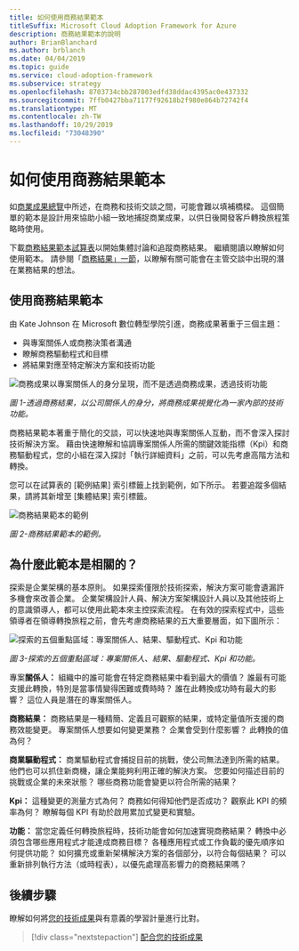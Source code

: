 ```yaml
---
title: 如何使用商務結果範本
titleSuffix: Microsoft Cloud Adoption Framework for Azure
description: 商務結果範本的說明
author: BrianBlanchard
ms.author: brblanch
ms.date: 04/04/2019
ms.topic: guide
ms.service: cloud-adoption-framework
ms.subservice: strategy
ms.openlocfilehash: 8703734cbb287003edfd38ddac4395ac0e437332
ms.sourcegitcommit: 7ffb0427bba71177f92618b2f980e864b72742f4
ms.translationtype: MT
ms.contentlocale: zh-TW
ms.lasthandoff: 10/29/2019
ms.locfileid: "73048390"
---
```

# <a name="how-to-use-the-business-outcome-template"></a>如何使用商務結果範本

如[商業成果總覽](./index.md)中所述，在商務和技術交談之間，可能會難以填補橋樑。 這個簡單的範本是設計用來協助小組一致地捕捉商業成果，以供日後開發客戶轉換旅程策略時使用。

下載[商務結果範本試算表](https://archcenter.blob.core.windows.net/cdn/business-outcome-template.xlsx)以開始集體討論和追蹤商務結果。 繼續閱讀以瞭解如何使用範本。 請參閱「[商務結果」一節](./index.md)，以瞭解有關可能會在主管交談中出現的潛在業務結果的想法。

<!-- markdownlint-disable MD026 -->

## <a name="use-the-business-outcome-template"></a>使用商務結果範本

由 Kate Johnson 在 Microsoft 數位轉型學院引進，商務成果著重于三個主題：

- 與專案關係人或商務決策者溝通
- 瞭解商務驅動程式和目標
- 將結果對應至特定解決方案和技術功能

![商務成果以專案關係人的身分呈現，而不是透過商務成果，透過技術功能](../../_images/strategy/business-outcome-house.png)

*圖 1-透過商務結果，以公司關係人的身分，將商務成果視覺化為一家內部的技術功能。*

商務結果範本著重于簡化的交談，可以快速地與專案關係人互動，而不會深入探討技術解決方案。 藉由快速瞭解和協調專案關係人所需的關鍵效能指標（Kpi）和商務驅動程式，您的小組在深入探討「執行詳細資料」之前，可以先考慮高階方法和轉換。

您可以在試算表的 [範例結果] 索引標籤上找到範例，如下所示。 若要追蹤多個結果，請將其新增至 [集體結果] 索引標籤。

![商務結果範本的範例](../../_images/strategy/business-outcome-template.png)

*圖 2-商務結果範本的範例。*

## <a name="why-is-this-template-relevant"></a>為什麼此範本是相關的？

探索是企業架構的基本原則。 如果探索僅限於技術探索，解決方案可能會遺漏許多機會來改善企業。 企業架構設計人員、解決方案架構設計人員以及其他技術上的意識領導人，都可以使用此範本來主控探索流程。 在有效的探索程式中，這些領導者在領導轉換旅程之前，會先考慮商務結果的五大重要層面，如下圖所示：

![探索的五個重點區域：專案關係人、結果、驅動程式、Kpi 和功能](../../_images/strategy/business-outcome-focus-areas.png)

*圖 3-探索的五個重點區域：專案關係人、結果、驅動程式、Kpi 和功能。*

專案**關係人：** 組織中的誰可能會在特定商務結果中看到最大的價值？ 誰最有可能支援此轉換，特別是當事情變得困難或費時時？ 誰在此轉換成功時有最大的影響？ 這位人員是潛在的專案關係人。

**商務結果：** 商務結果是一種精簡、定義且可觀察的結果，或特定量值所支援的商務效能變更。 專案關係人想要如何變更業務？ 企業會受到什麼影響？ 此轉換的值為何？

**商業驅動程式：** 商業驅動程式會捕捉目前的挑戰，使公司無法達到所需的結果。 他們也可以抓住新商機，讓企業能夠利用正確的解決方案。 您要如何描述目前的挑戰或企業的未來狀態？ 哪些商務功能會變更以符合所需的結果？

**Kpi：** 這種變更的測量方式為何？ 商務如何得知他們是否成功？ 觀察此 KPI 的頻率為何？ 瞭解每個 KPI 有助於啟用累加式變更和實驗。

**功能：** 當您定義任何轉換旅程時，技術功能會如何加速實現商務結果？ 轉換中必須包含哪些應用程式才能達成商務目標？ 各種應用程式或工作負載的優先順序如何提供功能？ 如何擴充或重新架構解決方案的各個部分，以符合每個結果？ 可以重新排列執行方法（或時程表），以優先處理高影響力的商務結果嗎？

## <a name="next-steps"></a>後續步驟

瞭解如何將[您的技術成果](../learning-metrics.md)與有意義的學習計量進行比對。

> [!div class="nextstepaction"]
> [配合您的技術成果](../learning-metrics.md)
